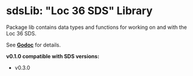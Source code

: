 # sdsLib: "Loc 36 SDS" Library

Package lib contains data types and functions for working on and with the Loc 36 SDS.

See __[Godoc](https://godoc.org/github.com/loc36-core/sdsLib)__ for details.

__v0.1.0 compatible with SDS versions:__
* v0.3.0
